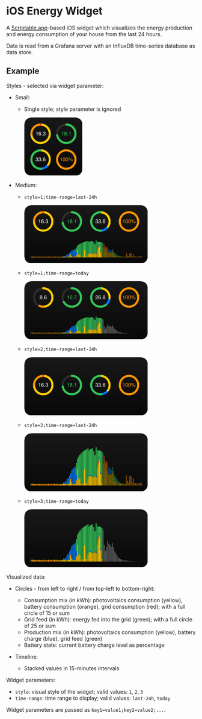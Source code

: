 # iOS Energy Widget

A [Scriptable.app](https://scriptable.app)-based iOS widget which visualizes the energy production and energy consumption of your house from the last 24 hours.

Data is read from a Grafana server with an InfluxDB time-series database as data store.

## Example

Styles - selected via widget parameter:

- Small:

  - Single style; style parameter is ignored

    ![](readme-assets/example-small-0.png)

- Medium:

  - `style=1;time-range=last-24h`

    ![](readme-assets/example-medium-1.png)

  - `style=1;time-range=today`

    ![](readme-assets/example-medium-1t.png)

  - `style=2;time-range=last-24h`

    ![](readme-assets/example-medium-2.png)

  - `style=3;time-range=last-24h`

    ![](readme-assets/example-medium-3.png)

  - `style=3;time-range=today`

    ![](readme-assets/example-medium-3t.png)

Visualized data:

- Circles - from left to right / from top-left to bottom-right:
  - Consumption mix (in kWh): photovoltaics consumption (yellow), battery consumption (orange), grid consumption (red); with a full circle of 15 or sum
  - Grid feed (in kWh): energy fed into the grid (green); with a full circle of 25 or sum
  - Production mix (in kWh): photovoltaics consumption (yellow), battery charge (blue), grid feed (green)
  - Battery state: current battery charge level as percentage
 
 - Timeline:
   - Stacked values in 15-minutes intervals

Widget parameters:

* `style`: visual style of the widget; valid values: `1`, `2`, `3`
* `time-range`: time range to display; valid values: `last-24h`, `today`

Widget parameters are passed as `key1=value1;key2=value2;...`.

